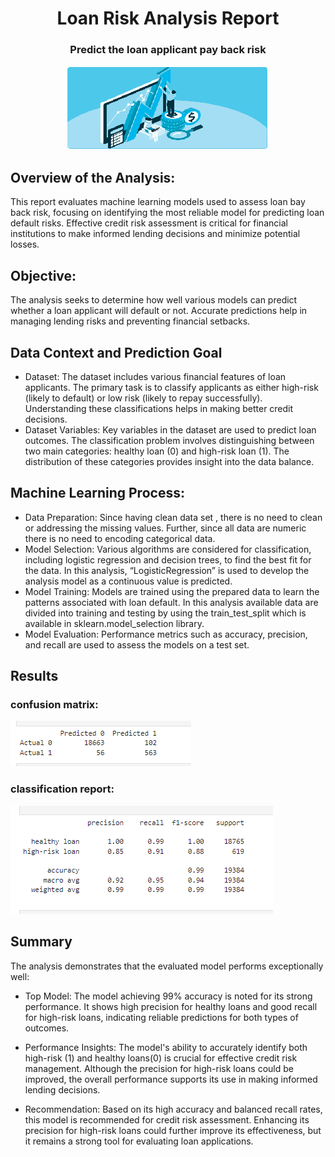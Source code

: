 <h1 align="center">Loan Risk Analysis Report </h1>
<h3 align="center">Predict the loan applicant pay back risk</h3>
<div align="center">
	<img src="images/readmeicon.png">
</div>


## Overview of the Analysis:
This report evaluates machine learning models used to assess loan bay back risk, focusing on identifying the most reliable model for predicting loan default risks. Effective credit risk assessment is critical for financial institutions to make informed lending decisions and minimize potential losses.

## Objective: 
The analysis seeks to determine how well various models can predict whether a loan applicant will default or not. Accurate predictions help in managing lending risks and preventing financial setbacks.

## Data Context and Prediction Goal
- Dataset:
The dataset includes various financial features of loan applicants. The primary task is to classify applicants as either high-risk  (likely to default) or low risk (likely to repay successfully). Understanding these classifications helps in making better credit decisions.
- Dataset Variables:
 Key variables in the dataset are used to predict loan outcomes. The classification problem involves distinguishing between two main categories: healthy loan (0) and high-risk loan (1). The distribution of these categories provides insight into the data balance.

## Machine Learning Process:
- Data Preparation:
Since having clean data set , there is no need to clean or addressing the missing values. Further, since all data are numeric there is no need to encoding categorical data. 
- Model Selection: 
Various algorithms are considered for classification, including logistic regression and decision trees, to find the best fit for the data. In this analysis, “LogisticRegression” is used to develop the analysis model as a continuous value is predicted.
- Model Training: 
Models are trained using the prepared data to learn the patterns associated with loan default. In this analysis available data are divided into training and testing by using the train_test_split which is available in sklearn.model_selection library.
- Model Evaluation: 
Performance metrics such as accuracy, precision, and recall are used to assess the models on a test set.

## Results

### confusion matrix:

<div align="left">
	<img src="images/confusionmatrix.png">
</div>

### classification report:

<div align="left">
	<img src="images/classificationreport.png">
</div>

## Summary
The analysis demonstrates that the evaluated model performs exceptionally well:

- Top Model:
The model achieving 99% accuracy is noted for its strong performance. It shows high precision for healthy loans and good recall for high-risk loans, indicating reliable predictions for both types of outcomes.

- Performance Insights: 
The model's ability to accurately identify both high-risk (1) and healthy loans(0) is crucial for effective credit risk management. Although the precision for high-risk loans could be improved, the overall performance supports its use in making informed lending decisions.

- Recommendation: 
Based on its high accuracy and balanced recall rates, this model is recommended for credit risk assessment. Enhancing its precision for high-risk loans could further improve its effectiveness, but it remains a strong tool for evaluating loan applications.

